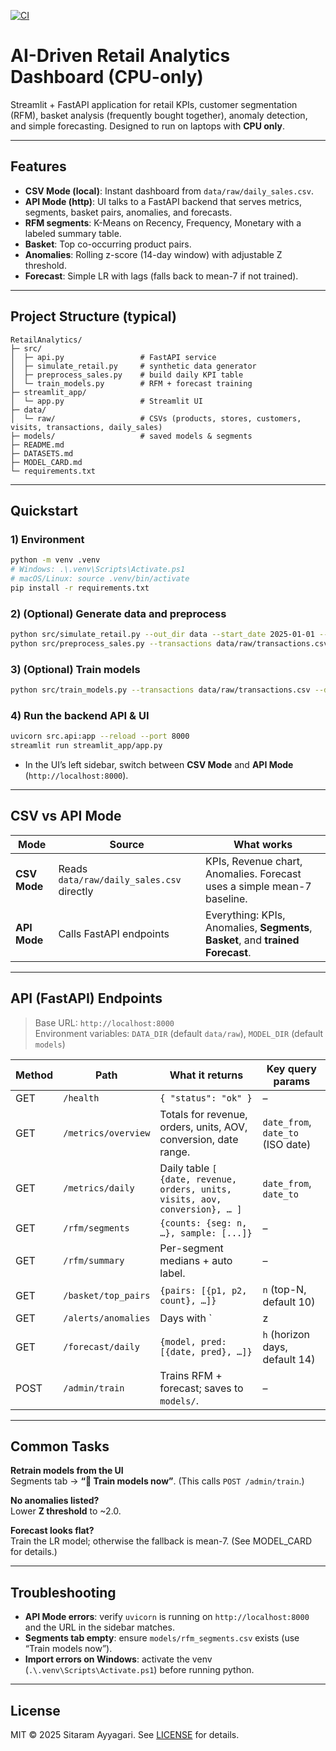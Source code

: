 [![CI](https://github.com/sitaram70/RetailAnalytics/actions/workflows/ci.yml/badge.svg)](https://github.com/sitaram70/RetailAnalytics/actions/workflows/ci.yml)

# AI-Driven Retail Analytics Dashboard (CPU-only)

Streamlit + FastAPI application for retail KPIs, customer segmentation (RFM), basket analysis (frequently bought together), anomaly detection, and simple forecasting. Designed to run on laptops with **CPU only**.

---

## Features
- **CSV Mode (local)**: Instant dashboard from `data/raw/daily_sales.csv`.
- **API Mode (http)**: UI talks to a FastAPI backend that serves metrics, segments, basket pairs, anomalies, and forecasts.
- **RFM segments**: K-Means on Recency, Frequency, Monetary with a labeled summary table.
- **Basket**: Top co-occurring product pairs.
- **Anomalies**: Rolling z-score (14-day window) with adjustable Z threshold.
- **Forecast**: Simple LR with lags (falls back to mean-7 if not trained).

---

## Project Structure (typical)
```
RetailAnalytics/
├─ src/
│  ├─ api.py                 # FastAPI service
│  ├─ simulate_retail.py     # synthetic data generator
│  ├─ preprocess_sales.py    # build daily KPI table
│  └─ train_models.py        # RFM + forecast training
├─ streamlit_app/
│  └─ app.py                 # Streamlit UI
├─ data/
│  └─ raw/                   # CSVs (products, stores, customers, visits, transactions, daily_sales)
├─ models/                   # saved models & segments
├─ README.md
├─ DATASETS.md
├─ MODEL_CARD.md
└─ requirements.txt
```

---

## Quickstart

### 1) Environment
```bash
python -m venv .venv
# Windows: .\.venv\Scripts\Activate.ps1
# macOS/Linux: source .venv/bin/activate
pip install -r requirements.txt
```

### 2) (Optional) Generate data and preprocess
```bash
python src/simulate_retail.py --out_dir data --start_date 2025-01-01 --days 120 --customers 500 --products 120 --stores 4
python src/preprocess_sales.py --transactions data/raw/transactions.csv --visits data/raw/visits.csv --out data/raw/daily_sales.csv
```

### 3) (Optional) Train models
```bash
python src/train_models.py --transactions data/raw/transactions.csv --daily data/raw/daily_sales.csv --model_out models
```

### 4) Run the backend API & UI
```bash
uvicorn src.api:app --reload --port 8000
streamlit run streamlit_app/app.py
```
- In the UI’s left sidebar, switch between **CSV Mode** and **API Mode** (`http://localhost:8000`).

---

## CSV vs API Mode

| Mode | Source | What works |
|---|---|---|
| **CSV Mode** | Reads `data/raw/daily_sales.csv` directly | KPIs, Revenue chart, Anomalies. Forecast uses a simple mean-7 baseline. |
| **API Mode** | Calls FastAPI endpoints | Everything: KPIs, Anomalies, **Segments**, **Basket**, and **trained Forecast**. |

---

## API (FastAPI) Endpoints

> Base URL: `http://localhost:8000`  
> Environment variables: `DATA_DIR` (default `data/raw`), `MODEL_DIR` (default `models`)

| Method | Path | What it returns | Key query params |
|---|---|---|---|
| GET | `/health` | `{ "status": "ok" }` | – |
| GET | `/metrics/overview` | Totals for revenue, orders, units, AOV, conversion, date range. | `date_from`, `date_to` (ISO date) |
| GET | `/metrics/daily` | Daily table `[ {date, revenue, orders, units, visits, aov, conversion}, … ]` | `date_from`, `date_to` |
| GET | `/rfm/segments` | `{counts: {seg: n, …}, sample: [...]}` | – |
| GET | `/rfm/summary` | Per-segment medians + auto label. | – |
| GET | `/basket/top_pairs` | `{pairs: [{p1, p2, count}, …]}` | `n` (top-N, default 10) |
| GET | `/alerts/anomalies` | Days with `|z| ≥ threshold` (14-day rolling). | `z` (default 3.0) |
| GET | `/forecast/daily` | `{model, pred:[{date, pred}, …]}` | `h` (horizon days, default 14) |
| POST | `/admin/train` | Trains RFM + forecast; saves to `models/`. | – |

---

## Common Tasks

**Retrain models from the UI**  
Segments tab → **“🔁 Train models now”**. (This calls `POST /admin/train`.)

**No anomalies listed?**  
Lower **Z threshold** to ~2.0.

**Forecast looks flat?**  
Train the LR model; otherwise the fallback is mean-7. (See MODEL_CARD for details.)

---

## Troubleshooting

- **API Mode errors**: verify `uvicorn` is running on `http://localhost:8000` and the URL in the sidebar matches.
- **Segments tab empty**: ensure `models/rfm_segments.csv` exists (use “Train models now”).
- **Import errors on Windows**: activate the venv (`.\.venv\Scripts\Activate.ps1`) before running python.

---

## License
MIT © 2025 Sitaram Ayyagari. See [LICENSE](./LICENSE) for details.

